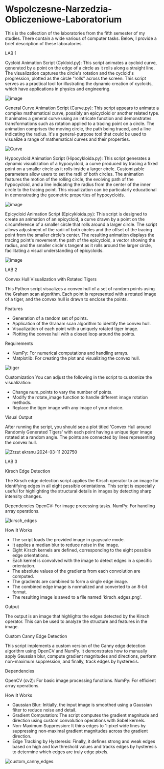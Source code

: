 # Wspolczesne-Narzedzia-Obliczeniowe-Laboratorium

This is the collection of the laboratories from the fifth semester of my studies. There contain a wide various of computer tasks. Below, I provide a brief description of these laboratories.

LAB 1

Cycloid Animation Script (Cykloid.py): This script animates a cycloid curve, generated by a point on the edge of a circle as it rolls along a straight line. The visualization captures the circle's rotation and the cycloid's progression, plotted as the circle "rolls" across the screen. This script serves as a practical tool for illustrating the dynamic creation of cycloids, which have applications in physics and engineering.

![image](https://github.com/kacdro/Wspolczesne-Narzedzia-Obliczeniowe-Laboratorium/assets/100469610/7d67b78c-6646-4bfa-92ba-df87ffae2188)

General Curve Animation Script (Curve.py): This script appears to animate a complex mathematical curve, possibly an epicycloid or another related type. It animates a general curve using an intricate function and demonstrates transformations such as rotation applied to a tracing point on a circle. The animation comprises the moving circle, the path being traced, and a line indicating the radius. It's a general-purpose tool that could be used to visualize a range of mathematical curves and their properties.

![Curve](https://github.com/kacdro/Wspolczesne-Narzedzia-Obliczeniowe-Laboratorium/assets/100469610/15d393ea-3e5f-416e-8f04-59acb683d615)


Hypocycloid Animation Script (Hipocykloida.py): This script generates a dynamic visualization of a hypocycloid, a curve produced by tracing a fixed point on a smaller circle as it rolls inside a larger circle. Customizable parameters allow users to set the radii of both circles. The animation features the motion of the rolling circle, the evolving path of the hypocycloid, and a line indicating the radius from the center of the inner circle to the tracing point. This visualization can be particularly educational in demonstrating the geometric properties of hypocycloids.

![image](https://github.com/kacdro/Wspolczesne-Narzedzia-Obliczeniowe-Laboratorium/assets/100469610/a5214a60-fd7f-4833-9b97-60be98d1a8a1)


Epicycloid Animation Script (Epicykloida.py): This script is designed to create an animation of an epicycloid, a curve drawn by a point on the circumference of a smaller circle that rolls around a larger circle. The script allows adjustment of the radii of both circles and the offset of the tracing point from the smaller circle's center. The resulting animation displays the tracing point's movement, the path of the epicycloid, a vector showing the radius, and the smaller circle's tangent as it rolls around the larger circle, facilitating a visual understanding of epicycloids.

![image](https://github.com/kacdro/Wspolczesne-Narzedzia-Obliczeniowe-Laboratorium/assets/100469610/5bb4eec1-749d-48c4-8996-59e001d0ea57)

LAB 2

Convex Hull Visualization with Rotated Tigers

This Python script visualizes a convex hull of a set of random points using the Graham scan algorithm. Each point is represented with a rotated image of a tiger, and the convex hull is drawn to enclose the points.

Features
- Generation of a random set of points.
- Application of the Graham scan algorithm to identify the convex hull.
- Visualization of each point with a uniquely rotated tiger image.
- Plotting the convex hull with a closed loop around the points.

Requirements

- NumPy: For numerical computations and handling arrays.
- Matplotlib: For creating the plot and visualizing the convex hull.

![tiger](https://github.com/kacdro/Wspolczesne-Narzedzia-Obliczeniowe-Laboratorium/assets/100469610/26bd5f71-1946-46ef-a55b-00bd1f92b08a)

Customization
You can adjust the following in the script to customize the visualization:

- Change num_points to vary the number of points.
- Modify the rotate_image function to handle different image rotation methods.
- Replace the tiger image with any image of your choice.

Visual Output

After running the script, you should see a plot titled 'Convex Hull around Randomly Generated Tigers' with each point having a unique tiger image rotated at a random angle. The points are connected by lines representing the convex hull.

![Zrzut ekranu 2024-03-11 202750](https://github.com/kacdro/Wspolczesne-Narzedzia-Obliczeniowe-Laboratorium/assets/100469610/8137047c-064e-4f81-8de7-fccd4f0e7c37)

LAB 3

Kirsch Edge Detection

The Kirsch edge detection script applies the Kirsch operator to an image for identifying edges in all eight possible orientations. This script is especially useful for highlighting the structural details in images by detecting sharp intensity changes.

Dependencies
OpenCV: For image processing tasks.
NumPy: For handling array operations.

![kirsch_edges](https://github.com/kacdro/Wspolczesne-Narzedzia-Obliczeniowe-Laboratorium/assets/100469610/b8a5bcb3-37b7-4cf2-92ff-fc1016052ea7)

How It Works

- The script loads the provided image in grayscale mode.
- It applies a median blur to reduce noise in the image.
- Eight Kirsch kernels are defined, corresponding to the eight possible edge orientations.
- Each kernel is convolved with the image to detect edges in a specific orientation.
- The absolute values of the gradients from each convolution are computed.
- The gradients are combined to form a single edge image.
- The combined edge image is normalized and converted to an 8-bit format.
- The resulting image is saved to a file named 'kirsch_edges.png'.

Output

The output is an image that highlights the edges detected by the Kirsch operator. This can be used to analyze the structure and features in the image.

Custom Canny Edge Detection

This script implements a custom version of the Canny edge detection algorithm using OpenCV and NumPy. It demonstrates how to manually apply Gaussian blur, compute gradient magnitudes and directions, perform non-maximum suppression, and finally, track edges by hysteresis.

Dependencies

OpenCV (cv2): For basic image processing functions.
NumPy: For efficient array operations.

How It Works

- Gaussian Blur: Initially, the input image is smoothed using a Gaussian filter to reduce noise and detail.
- Gradient Computation: The script computes the gradient magnitude and direction using custom convolution operations with Sobel kernels.
- Non-Maximum Suppression: It thins edges to 1-pixel wide lines by suppressing non-maximal gradient magnitudes across the gradient direction.
- Edge Tracking by Hysteresis: Finally, it defines strong and weak edges based on high and low threshold values and tracks edges by hysteresis to determine which edges are truly edge pixels.

![custom_canny_edges](https://github.com/kacdro/Wspolczesne-Narzedzia-Obliczeniowe-Laboratorium/assets/100469610/617952c4-c289-41ab-a519-4f4b1269abac)


